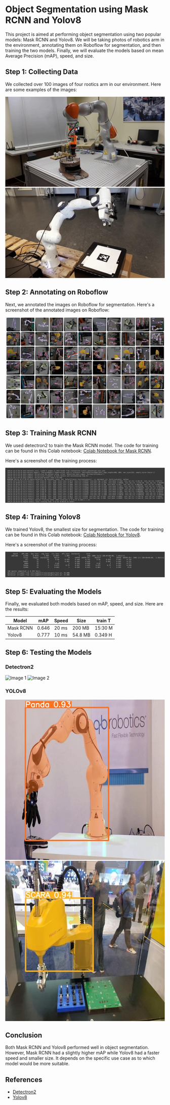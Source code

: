 <h1>Object Segmentation using Mask RCNN and Yolov8</h1>

<p>This project is aimed at performing object segmentation using two popular models: Mask RCNN and Yolov8. We will be taking photos of robotics arm in the environment, annotating them on Roboflow for segmentation, and then training the two models. Finally, we will evaluate the models based on mean Average Precision (mAP), speed, and size.</p>
<h2>Step 1: Collecting Data</h2>
<p>We collected over 100 images of four rootics arm in our environment. Here are some examples of the images:</p>
<p><img src="imgs/original.jpg" alt="Image 1">
<img src="imgs/original (1).jpg" alt="Image 2"></p>
<h2>Step 2: Annotating on Roboflow</h2>
<p>Next, we annotated the images on Roboflow for segmentation. Here's a screenshot of the annotated images on Roboflow:</p>
<p><img src="imgs/robo.png" alt="Roboflow Annotation"></p>
<h2>Step 3: Training Mask RCNN</h2>
<p>We used detectron2 to train the Mask RCNN model. The code for training can be found in this Colab notebook: 
<a href="https://colab.research.google.com/drive/1-iKrwiKwUQYtPXPWe1Xo2s1-hyRI4nPU?usp=sharing" target="_new">Colab Notebook for Mask RCNN</a>.</p><p>Here's a screenshot of the training process:</p>
<p><img src="imgs/train_detectron.png" alt="Mask RCNN Training"></p>
<h2>Step 4: Training Yolov8</h2>
<p>We trained Yolov8, the smallest size for segmentation. The code for training can be found in this Colab notebook: 
<a href="https://colab.research.google.com/drive/1iJX_n7GUFjU0J_P15wVpz2d37zZhwT7A?usp=sharing" target="_new">Colab Notebook for Yolov8</a>.</p>
<p>Here's a screenshot of the training process:</p>
<p><img src="imgs/train_yolo.png" alt="Yolov8 Training"></p>
<h2>Step 5: Evaluating the Models</h2>
<p>Finally, we evaluated both models based on mAP, speed, and size. Here are the results:</p>
<table><thead><tr><th>Model</th><th>mAP</th><th>Speed</th><th>Size</th><th>train T</th></tr></thead>
     <tbody><tr><td>Mask RCNN</td><td>0.646</td><td>20 ms</td><td>200 MB</td><td>15:30 M</td></tr>
         <tr><td>Yolov8</td><td>0.777</td><td>10 ms</td><td>54.8 MB</td><td>0.349 H</td></tr></tbody></table>

<h2>Step 6: Testing the Models</h2>
<h3>Detectron2</h3>
<p><img src="imgs/original.jpeg" alt="Image 1">
<img src="imgs/original (1).jpeg" alt="Image 2"></p>


<h3>YOLOv8</h3>
<p><img src="imgs/download1.jpeg" alt="Image 1">
<img src="imgs/download 1(1).jpeg" alt="Image 2"></p>


<h2>Conclusion</h2>
<p>Both Mask RCNN and Yolov8 performed well in object segmentation. However, Mask RCNN had a slightly higher mAP while Yolov8 had a faster speed and smaller size. It depends on the specific use case as to which model would be more suitable.</p>
<h2>References</h2>
<ul><li><a href="https://github.com/facebookresearch/detectron2" target="_new">Detectron2</a></li>
<li><a href="https://github.com/ultralytics/ultralytics" target="_new">Yolov8</a></li></ul></div>
